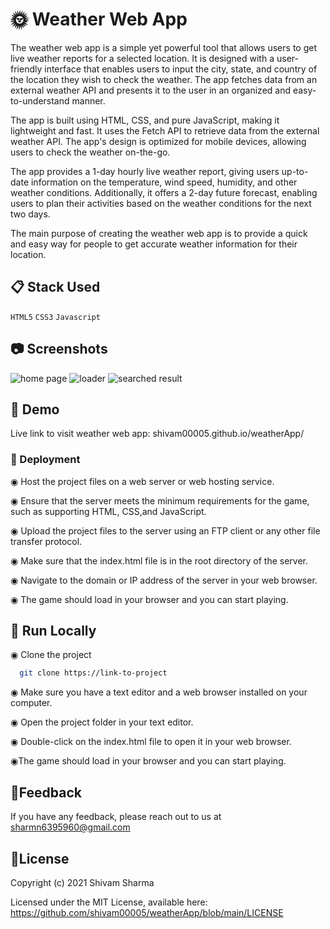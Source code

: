 
# :sun_with_face: Weather Web App

The weather web app is a simple yet powerful tool that allows users to get live weather reports for a selected location. It is designed with a user-friendly interface that enables users to input the city, state, and country of the location they wish to check the weather. The app fetches data from an external weather API and presents it to the user in an organized and easy-to-understand manner.

The app is built using HTML, CSS, and pure JavaScript, making it lightweight and fast. It uses the Fetch API to retrieve data from the external weather API. The app's design is optimized for mobile devices, allowing users to check the weather on-the-go.

The app provides a 1-day hourly live weather report, giving users up-to-date information on the temperature, wind speed, humidity, and other weather conditions. Additionally, it offers a 2-day future forecast, enabling users to plan their activities based on the weather conditions for the next two days.

The main purpose of creating the weather web app is to provide a quick and easy way for people to get accurate weather information for their location.

## :clipboard: Stack Used

` HTML5 `
` CSS3 `
` Javascript `



## :camera: Screenshots

<img src="https://raw.githubusercontent.com/shivam00005/weatherApp/master/screenshot/home-page.png" alt="home page">

<img src="https://raw.githubusercontent.com/shivam00005/weatherApp/master/screenshot/upper-case.png" alt="loader" >
<img src="https://raw.githubusercontent.com/shivam00005/weatherApp/master/screenshot/white-screen.png" alt="searched result">




## :information_desk_person: Demo

Live link to visit weather web app: shivam00005.github.io/weatherApp/



### :wrench: Deployment

◉ Host the project files on a web server or web hosting service.

◉ Ensure that the server meets the minimum requirements for the    game, such as supporting HTML, CSS,and JavaScript.

◉ Upload the project files to the server using an FTP client or any other file transfer protocol.

◉ Make sure that the index.html file is in the root directory of the server.

◉ Navigate to the domain or IP address of the server in your web browser.

◉ The game should load in your browser and you can start playing.

## :satellite: Run Locally

◉ Clone the project

```bash
  git clone https://link-to-project
```
◉ Make sure you have a text editor and a web browser installed on your computer.

◉ Open the project folder in your text editor.

◉ Double-click on the index.html file to open it in your web browser.

◉The game should load in your browser and you can start playing.





## :email:Feedback

If you have any feedback, please reach out to us at sharmn6395960@gmail.com


## :scroll:License

Copyright (c) 2021 Shivam Sharma

Licensed under the MIT License, available here: https://github.com/shivam00005/weatherApp/blob/main/LICENSE
